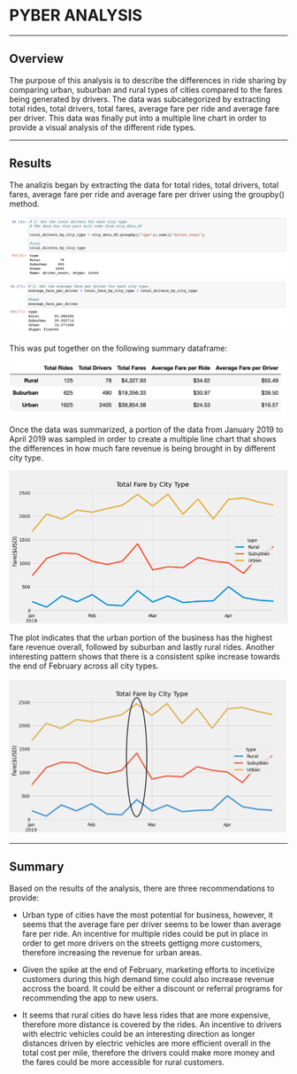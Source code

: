 # PYBER ANALYSIS
----
## Overview

The purpose of this analysis is to describe the differences in ride sharing by comparing urban, suburban and rural types of cities compared to the fares being generated by drivers.
The data was subcategorized by extracting total rides, total drivers, total fares, average fare per ride and average fare per driver. This data was finally put into a multiple line chart in order to provide a visual analysis of the different ride types.

----
## Results

The analizis began by extracting the data for total rides, total drivers, total fares, average fare per ride and average fare per driver using the groupby() method.

![Screenshot](https://github.com/chgallegos/PyBer_Analysis/blob/main/resources/total_drivers.png)
![Screenshot](https://github.com/chgallegos/PyBer_Analysis/blob/main/resources/average_fare_per_driver.png)

This was put together on the following summary dataframe:

![Screenshot](https://github.com/chgallegos/PyBer_Analysis/blob/main/resources/summary_df.png)

Once the data was summarized, a portion of the data from January 2019 to April 2019 was sampled in order to create a multiple line chart that shows the differences in how much fare revenue is being brought in by different city type. 

![screenshot](https://github.com/chgallegos/PyBer_Analysis/blob/main/analysis/PyBer_fare_summary.png)

The plot indicates that the urban portion of the business has the highest fare revenue overall, followed by suburban and lastly rural rides. Another interesting pattern shows that there is a consistent spike increase towards the end of February across all city types.

![screenshot](https://github.com/chgallegos/PyBer_Analysis/blob/main/resources/fare_summary_annotated.png)

----
## Summary 

Based on the results of the analysis, there are three recommendations to provide:

- Urban type of cities have the most potential for business, however, it seems that the average fare per driver seems to be lower than average fare per ride. An incentive for multiple rides could be put in place in order to get more drivers on the streets gettigng more customers, therefore increasing the revenue for urban areas.

- Given the spike at the end of February, marketing efforts to incetivize customers during this high demand time could also increase revenue accross the board. It could be either a discount or referral programs for recommending the app to new users.

- It seems that rural cities do have less rides that are more expensive, therefore more distance is covered by the rides. An incentive to drivers with electric vehicles could be an interesting direction as longer distances driven by electric vehicles are more efficient overall in the total cost per mile, therefore the drivers could make more money and the fares could be more accessible for rural customers.